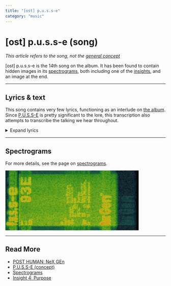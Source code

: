 ```yaml
---
title: "[ost] p.u.s.s-e"
category: "music"
---
```

# [ost] p.u.s.s-e (song)

*This article refers to the song, not the [general concept](../lore/pusse)*

[ost] p.u.s.s-e is the 14th song on the album. It has been found to contain hidden images in its [spectrograms](spectrograms),
both including one of the [insights](../lore/insights), and an image at the end.

***

## Lyrics & text

This song contains very few lyrics, functioning as an interlude on [the album](ph-nex-gen). 
Since [P.U.S.S-E](../lore/pusse) is pretty significant to the lore, this transcription 
also attempts to transcribe the talking we hear throughout.

<details class="lyrics">
<summary>Expand lyrics</summary>

```
- Talking:
It's simple folk-
[???]ogram therapeutic
It's DMT! And how could it help you access Youtopia?
Everybody stick around because we're gonna have some fun and look at this-
(Woman talking fast and jumbled)
I just wanted to try something new
Ecsta[sy]
You're si-
(Screaming)
GET AWAY, GET AWAY
(More distorted screaming)

I think the question on everyone's lips is 
what would you do for P.U.S.S-E?

(Music, flashes of "LET PUSS-E GUIDE YOU THERE")

Do you wanna join the millions of people that already ascended to Youtopia?

(Music, more imagery)

State of the art emotion simulator
Ancestors of the [yesteryears?]

- Singing:
THE BLOODS ON OUR HANDS
THE BLOODS ON OUR HANDS

- Talking:
WHAT WOULD YOU DO FOR PUSS-E

[SYMBOLS FLASHING, GENXSIS VIDEO, HIDDEN IMAGERY]

Remember when you used to care?
Remember when it used to mean something?
Remember when it was as simple as the summer sunset?
No? [man grumbling] You will.
```

</details>

***

## Spectrograms

For more details, see the page on [spectrograms](spectrograms).

![Spectrogram showing label on a P.U.S.S-E bottle](../../Resources/music/spectrograms/spectogram_pusse_end.png)

***

## Read More

- [POST HUMAN: NeX GEn](ph-nex-gen)
- [P.U.S.S-E (concept)](../lore/pusse)
- [Spectrograms](spectrograms)
- [Insight 4: Purpose](../lore/insight4-vision)
